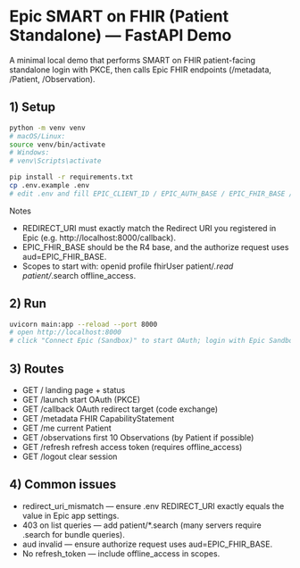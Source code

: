 
# Epic SMART on FHIR (Patient Standalone) — FastAPI Demo

A minimal local demo that performs SMART on FHIR patient-facing standalone login with PKCE, then calls Epic FHIR endpoints (/metadata, /Patient, /Observation).

## 1) Setup

```bash
python -m venv venv
# macOS/Linux:
source venv/bin/activate
# Windows:
# venv\Scripts\activate

pip install -r requirements.txt
cp .env.example .env
# edit .env and fill EPIC_CLIENT_ID / EPIC_AUTH_BASE / EPIC_FHIR_BASE / REDIRECT_URI / SESSION_SECRET
```

Notes
- REDIRECT_URI must exactly match the Redirect URI you registered in Epic (e.g. http://localhost:8000/callback).
- EPIC_FHIR_BASE should be the R4 base, and the authorize request uses aud=EPIC_FHIR_BASE.
- Scopes to start with: openid profile fhirUser patient/*.read patient/*.search offline_access.

## 2) Run

```bash
uvicorn main:app --reload --port 8000
# open http://localhost:8000
# click "Connect Epic (Sandbox)" to start OAuth; login with Epic Sandbox MyChart test account
```

## 3) Routes

- GET /             landing page + status
- GET /launch       start OAuth (PKCE)
- GET /callback     OAuth redirect target (code exchange)
- GET /metadata     FHIR CapabilityStatement
- GET /me           current Patient
- GET /observations first 10 Observations (by Patient if possible)
- GET /refresh      refresh access token (requires offline_access)
- GET /logout       clear session

## 4) Common issues

- redirect_uri_mismatch — ensure .env REDIRECT_URI exactly equals the value in Epic app settings.
- 403 on list queries — add patient/*.search (many servers require .search for bundle queries).
- aud invalid — ensure authorize request uses aud=EPIC_FHIR_BASE.
- No refresh_token — include offline_access in scopes.
